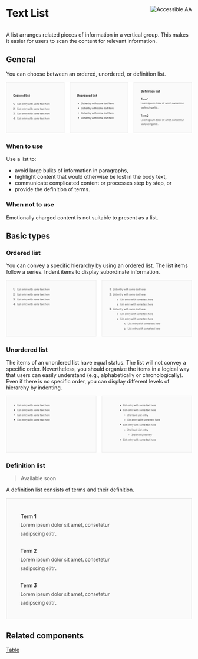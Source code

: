<div style="display: inline-flex; align-items: center; justify-content: space-between; width: 100%;">
    <h1>Text List</h1>
    <img src="assets/tag-aa.svg" alt="Accessible AA" />
</div>

A list arranges related pieces of information in a vertical group. This makes it easier for users to scan the content for relevant information.

## General

You can choose between an ordered, unordered, or definition list.

![Image Name](./img/text-list_general.png)

### When to use

Use a list to:

- avoid large bulks of information in paragraphs,
- highlight content that would otherwise be lost in the body text,
- communicate complicated content or processes step by step, or
- provide the definition of terms.

### When not to use

Emotionally charged content is not suitable to present as a list.

## Basic types

### Ordered list

You can convey a specific hierarchy by using an ordered list. The list items follow a series. Indent items to display subordinate information.

![Image Name](./img/ordered_list.png)

### Unordered list

The items of an unordered list have equal status. The list will not convey a specific order. Nevertheless, you should organize the items in a logical way that users can easily understand (e.g., alphabetically or chronologically). Even if there is no specific order, you can display different levels of hierarchy by indenting.

![Image Name](./img/unordered_list.png)

### Definition list

> Available soon

A definition list consists of terms and their definition.

![Image Name](./img/definition_list.png)

## Related components

<a href="?path=/usage/components-table--standard">Table</a>
